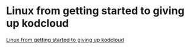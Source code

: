 # Linux from getting started to giving up kodcloud
[Linux from getting started to giving up kodcloud](https://aiwithcloud.com/2022/09/15/linux_from_getting_started_to_giving_up_kodcloud/)